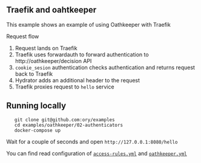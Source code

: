 ## Traefik and oahtkeeper

This example shows an example of using Oathkeeper with Traefik

Request flow

1. Request lands on Traefik
1. Traefik uses forwardauth to forward authentication to http://oathkeeper/decision API
1. `cookie_sesion` authentication checks authentication and returns request back to Traefik
1. Hydrator adds an additional header to the request
1. Traefik proxies request to `hello` service

## Running locally

```
   git clone git@github.com:ory/examples
   cd examples/oathkeeper/02-authenticators
   docker-compose up
```

Wait for a couple of seconds and open `http://127.0.0.1:8080/hello`

You can find read configuration of [`access-rules.yml`](./oathkeeper/access-rules.yml) and
[`oathkeeper.yml`](./oathkeeper/oathkeeper.yml)
